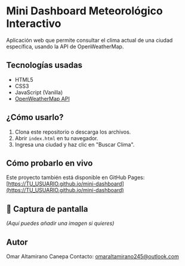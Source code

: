 # Mini Dashboard Meteorológico Interactivo

Aplicación web que permite consultar el clima actual de una ciudad específica, usando la API de OpenWeatherMap.

## Tecnologías usadas

- HTML5
- CSS3
- JavaScript (Vanilla)
- [OpenWeatherMap API](https://openweathermap.org/api)

## ¿Cómo usarlo?

1. Clona este repositorio o descarga los archivos.
2. Abrir `index.html` en tu navegador.
3. Ingresa una ciudad y haz clic en "Buscar Clima".

##  Cómo probarlo en vivo

Este proyecto también está disponible en GitHub Pages:  
 [https://TU_USUARIO.github.io/mini-dashboard](https://TU_USUARIO.github.io/mini-dashboard)

## 📸 Captura de pantalla

*(Aquí puedes añadir una imagen si quieres)*

## Autor

Omar Altamirano Canepa
Contacto: omaraltamirano245@outlook.com